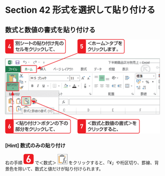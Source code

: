 # Section 42 形式を選択して貼り付ける

## 数式と数値の書式を貼り付ける

![](002.png)

### [Hint] 数式のみの貼り付け

右の手順 ![](icon_6.png) で＜数式＞ ![](icon_pfx.png) をクリックすると、「&yen;」や桁区切り、罫線、背景色を除いて、数式と値だけが貼り付けられます。
